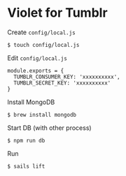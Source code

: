 # Violet for Tumblr

Create `config/local.js`

    $ touch config/local.js

Edit `config/local.js`

    module.exports = {
      TUMBLR_CONSUMER_KEY: 'xxxxxxxxxx',
      TUMBLR_SECRET_KEY: 'xxxxxxxxxx'
    }

Install MongoDB

    $ brew install mongodb

Start DB (with other process)

    $ npm run db

Run

    $ sails lift
